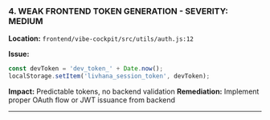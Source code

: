 ### 4. **WEAK FRONTEND TOKEN GENERATION** - SEVERITY: MEDIUM

**Location:** `frontend/vibe-cockpit/src/utils/auth.js:12`

**Issue:**

```javascript
const devToken = 'dev_token_' + Date.now();
localStorage.setItem('livhana_session_token', devToken);
```

**Impact:** Predictable tokens, no backend validation
**Remediation:** Implement proper OAuth flow or JWT issuance from backend

---
